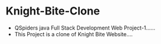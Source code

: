 # Knight-Bite-Clone

* QSpiders java Full Stack Development Web Project-1......
* This Project is a clone of Knight Bite Website....
